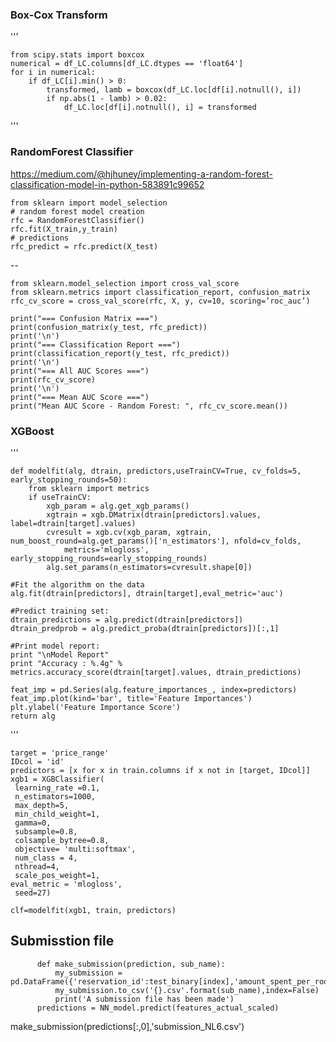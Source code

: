 ### Box-Cox Transform
'''

    from scipy.stats import boxcox
    numerical = df_LC.columns[df_LC.dtypes == 'float64']
    for i in numerical:
        if df_LC[i].min() > 0:
            transformed, lamb = boxcox(df_LC.loc[df[i].notnull(), i])
            if np.abs(1 - lamb) > 0.02:
                df_LC.loc[df[i].notnull(), i] = transformed
'''

### RandomForest Classifier

https://medium.com/@hjhuney/implementing-a-random-forest-classification-model-in-python-583891c99652

    from sklearn import model_selection
    # random forest model creation
    rfc = RandomForestClassifier()
    rfc.fit(X_train,y_train)
    # predictions
    rfc_predict = rfc.predict(X_test)
--

    from sklearn.model_selection import cross_val_score
    from sklearn.metrics import classification_report, confusion_matrix
    rfc_cv_score = cross_val_score(rfc, X, y, cv=10, scoring=’roc_auc’)
    
    print("=== Confusion Matrix ===")
    print(confusion_matrix(y_test, rfc_predict))
    print('\n')
    print("=== Classification Report ===")
    print(classification_report(y_test, rfc_predict))
    print('\n')
    print("=== All AUC Scores ===")
    print(rfc_cv_score)
    print('\n')
    print("=== Mean AUC Score ===")
    print("Mean AUC Score - Random Forest: ", rfc_cv_score.mean())
### XGBoost
'''

    def modelfit(alg, dtrain, predictors,useTrainCV=True, cv_folds=5, early_stopping_rounds=50):
        from sklearn import metrics
        if useTrainCV:
            xgb_param = alg.get_xgb_params()
            xgtrain = xgb.DMatrix(dtrain[predictors].values, label=dtrain[target].values)
            cvresult = xgb.cv(xgb_param, xgtrain, num_boost_round=alg.get_params()['n_estimators'], nfold=cv_folds,
                metrics='mlogloss', early_stopping_rounds=early_stopping_rounds)
            alg.set_params(n_estimators=cvresult.shape[0])
    
    #Fit the algorithm on the data
    alg.fit(dtrain[predictors], dtrain[target],eval_metric='auc')
        
    #Predict training set:
    dtrain_predictions = alg.predict(dtrain[predictors])
    dtrain_predprob = alg.predict_proba(dtrain[predictors])[:,1]
        
    #Print model report:
    print "\nModel Report"
    print "Accuracy : %.4g" % metrics.accuracy_score(dtrain[target].values, dtrain_predictions)

    feat_imp = pd.Series(alg.feature_importances_, index=predictors)
    feat_imp.plot(kind='bar', title='Feature Importances')
    plt.ylabel('Feature Importance Score')
    return alg
'''

    target = 'price_range'
    IDcol = 'id'
    predictors = [x for x in train.columns if x not in [target, IDcol]]
    xgb1 = XGBClassifier(
     learning_rate =0.1,
     n_estimators=1000,
     max_depth=5,
     min_child_weight=1,
     gamma=0,
     subsample=0.8,
     colsample_bytree=0.8,
     objective= 'multi:softmax',
     num_class = 4,
     nthread=4,
     scale_pos_weight=1,
    eval_metric = 'mlogloss',
     seed=27)

    clf=modelfit(xgb1, train, predictors)


## Submisstion file

          def make_submission(prediction, sub_name):
              my_submission = pd.DataFrame({'reservation_id':test_binary[index],'amount_spent_per_room_night_scaled':prediction})
              my_submission.to_csv('{}.csv'.format(sub_name),index=False)
              print('A submission file has been made')
          predictions = NN_model.predict(features_actual_scaled)

make_submission(predictions[:,0],'submission_NL6.csv')
